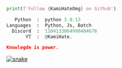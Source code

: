 

```python
print(f'Follow {KamiHateOmg} on Github')
```

```python
   Python  :  python 3.9.13
Languages  :  Python, Js, Batch
  Discord  :  1104133064990404678
       YT  :  @KamiHate.
```

```json
Knowlegde is power.
```

<a href="https://discord.gg/xehtBNwd4w" target="_blank"><img src="https://github.com/KamiHateOmg/README.md/blob/output/github-contribution-grid-snake.svg" alt="snake"></a>

